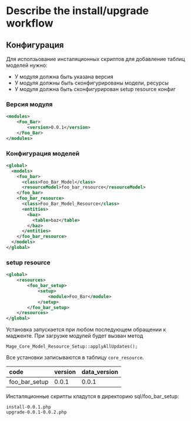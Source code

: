 # Describe the install/upgrade workflow

## Конфигурация

Для исползьование инсталяционных скриптов для добавление таблиц моделей нужно:

  * У модуля должна быть указана версия
  * У модуля должны быть сконфигурированы модели, ресурсы
  * У модуля должна быть сконфигурирован setup resource конфиг


### Версия модуля

```xml
<modules>
    <Foo_Bar>
        <version>0.0.1</version>
    </Foo_Bar>
</modules>
```

### Конфигурация моделей

```xml
<global>
  <models>
    <foo_bar>
      <class>Foo_Bar_Model</class>
      <resourceModel>foo_bar_resource</resourceModel>
    </foo_bar>
    <foo_bar_resource>
      <class>Foo_Bar_Model_Resource</class>
      <entities>
        <baz>
          <table>baz</table>
        </baz>
      </entities>
    </foo_bar_resource>
  </models>
</global>
```


### setup resource

```xml
<global>
    <resources>
        <foo_bar_setup>
            <setup>
                <module>Foo_Bar</module>
            </setup>
        </foo_bar_setup>
    </resources>
</global>
```

Установка запускается при любом последующем обращении к мадженте. При загрузке модулей будет вызван метод
```
Mage_Core_Model_Resource_Setup::applyAllUpdates();
```


Все установки записываются в таблицу `core_resource`.

| **code** | **version** | **data_version** |
| :- | :- |:- |
| foo_bar_setup | 0.0.1 | 0.0.1 |


Инсталяционные скрипты кладутся в директорию sql/foo_bar_setup:
```
install-0.0.1.php
upgrade-0.0.1-0.0.2.php
```
